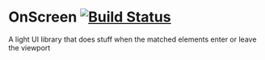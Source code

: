 # OnScreen [![Build Status](https://travis-ci.org/silvestreh/onScreen.svg?branch=rewrite)](https://travis-ci.org/silvestreh/onScreen)

A light UI library that does stuff when the matched elements enter or leave the viewport
